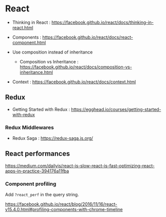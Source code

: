 # React

- Thinking in React : https://facebook.github.io/react/docs/thinking-in-react.html

- Components : https://facebook.github.io/react/docs/react-component.html
- Use composition instead of inheritance
    - Composition vs Inheritance : https://facebook.github.io/react/docs/composition-vs-inheritance.html
- Context : https://facebook.github.io/react/docs/context.html

## Redux

- Getting Started with Redux : https://egghead.io/courses/getting-started-with-redux

### Redux Middlewares

- Redux Saga : https://redux-saga.js.org/

## React performances

https://medium.com/dailyjs/react-is-slow-react-is-fast-optimizing-react-apps-in-practice-394176a11fba

### Component profiling

Add `?react_perf` in the query string.

https://facebook.github.io/react/blog/2016/11/16/react-v15.4.0.html#profiling-components-with-chrome-timeline

